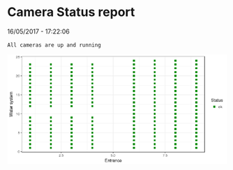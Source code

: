 Camera Status report
================
16/05/2017 - 17:22:06

    All cameras are up and running

![](camreport_files/figure-markdown_github/unnamed-chunk-2-1.png)
